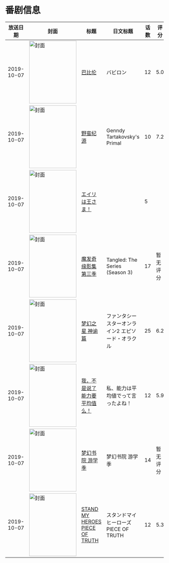 # 番剧信息

|放送日期|封面|标题|日文标题|话数|评分|评分人数|
|---|---|---|---|---|---|---|
|2019-10-07|<img src="https://lain.bgm.tv/pic/cover/c/0c/eb/240835_B1dz0.jpg" alt="封面" style="width:150px;height:200px;object-fit:cover;">|[巴比伦](https://bangumi.tv/subject/240835)|バビロン|12|5.0|1040人评分|
|2019-10-07|<img src="https://lain.bgm.tv/pic/cover/c/79/fa/292503_ddXPY.jpg" alt="封面" style="width:150px;height:200px;object-fit:cover;">|[野蛮纪源](https://bangumi.tv/subject/292503)|Genndy Tartakovsky's Primal|10|7.2|50人评分|
|2019-10-07|<img src="https://lain.bgm.tv/pic/cover/c/10/eb/456192_vGK0K.jpg" alt="封面" style="width:150px;height:200px;object-fit:cover;">|[エイリは王さま！](https://bangumi.tv/subject/456192)||5|||
|2019-10-07|<img src="https://lain.bgm.tv/pic/cover/c/64/15/392711_6UQ5J.jpg" alt="封面" style="width:150px;height:200px;object-fit:cover;">|[魔发奇缘影集 第三季](https://bangumi.tv/subject/392711)|Tangled: The Series (Season 3)|17|暂无评分|少于10人评分|
|2019-10-07|<img src="https://lain.bgm.tv/pic/cover/c/db/3d/277217_mCR6C.jpg" alt="封面" style="width:150px;height:200px;object-fit:cover;">|[梦幻之星 神谕篇](https://bangumi.tv/subject/277217)|ファンタシースターオンライン2 エピソード・オラクル|25|6.2|127人评分|
|2019-10-07|<img src="https://lain.bgm.tv/pic/cover/c/2e/97/238962_JPj2j.jpg" alt="封面" style="width:150px;height:200px;object-fit:cover;">|[我，不是说了能力要平均值么！](https://bangumi.tv/subject/238962)|私、能力は平均値でって言ったよね！|12|5.9|3947人评分|
|2019-10-07|<img src="https://lain.bgm.tv/pic/cover/c/a8/76/291646_88sUD.jpg" alt="封面" style="width:150px;height:200px;object-fit:cover;">|[梦幻书院 游学季](https://bangumi.tv/subject/291646)|梦幻书院 游学季|14|暂无评分|少于10人评分|
|2019-10-07|<img src="https://lain.bgm.tv/pic/cover/c/de/f3/260729_4Mv62.jpg" alt="封面" style="width:150px;height:200px;object-fit:cover;">|[STAND MY HEROES PIECE OF TRUTH](https://bangumi.tv/subject/260729)|スタンドマイヒーローズ PIECE OF TRUTH|12|5.3|95人评分|
